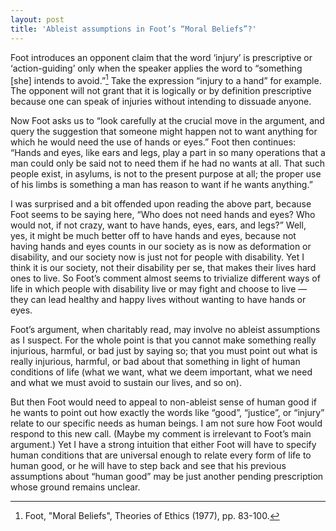 ```yaml
--- 
layout: post 
title: 'Ableist assumptions in Foot’s “Moral Beliefs”?' 
---
```


Foot introduces an opponent claim that the word ‘injury’ is prescriptive or ‘action-guiding’ only when the speaker applies the word to “something [she] intends to avoid.”[^1] Take the expression “injury to a hand” for example. The opponent will not grant that it is logically or by definition prescriptive because one can speak of injuries without intending to dissuade anyone.

Now Foot asks us to “look carefully at the crucial move in the argument, and query the suggestion that someone might happen not to want anything for which he would need the use of hands or eyes.” Foot then continues: “Hands and eyes, like ears and legs, play a part in so many operations that a man could only be said not to need them if he had no wants at all. That such people exist, in asylums, is not to the present purpose at all; the proper use of his limbs is something a man has reason to want if he wants anything.”

I was surprised and a bit offended upon reading the above part, because Foot seems to be saying here, “Who does not need hands and eyes? Who would not, if not crazy, want to have hands, eyes, ears, and legs?” Well, yes, it might be much better off to have hands and eyes, because not having hands and eyes counts in our society as is now as deformation or disability, and our society now is just not for people with disability. Yet I think it is our society, not their disability per se, that makes their lives hard ones to live. So Foot’s comment almost seems to trivialize different ways of life in which people with disability live or may fight and choose to live — they can lead healthy and happy lives without wanting to have hands or eyes.

Foot’s argument, when charitably read, may involve no ableist assumptions as I suspect. For the whole point is that you cannot make something really injurious, harmful, or bad just by saying so; that you must point out what is really injurious, harmful, or bad about that something in light of human conditions of life (what we want, what we deem important, what we need and what we must avoid to sustain our lives, and so on).

But then Foot would need to appeal to non-ableist sense of human good if he wants to point out how exactly the words like “good”, “justice”, or “injury” relate to our specific needs as human beings. I am not sure how Foot would respond to this new call. (Maybe my comment is irrelevant to Foot’s main argument.) Yet I have a strong intuition that either Foot will have to specify human conditions that are universal enough to relate every form of life to human good, or he will have to step back and see that his previous assumptions about “human good” may be just another pending prescription whose ground remains unclear.

[^1]:  Foot, "Moral Beliefs", Theories of Ethics (1977), pp. 83-100.

